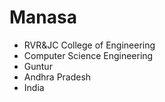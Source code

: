 # Manasa

- RVR&JC College of Engineering
- Computer Science Engineering
- Guntur
- Andhra Pradesh
- India
